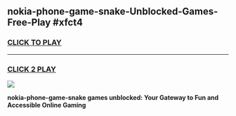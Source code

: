 
## nokia-phone-game-snake-Unblocked-Games-Free-Play #xfct4
<h3>
<a href="https://us.freeplayer.one?title=nokia-phone-game-snake&ref=9M">CLICK TO PLAY</a></h3>
<hr>

<h3>
<a href="https://us.freeplayer.one?title=nokia-phone-game-snake&ref=9M">CLICK 2 PLAY</a>
  
</h3>

<a href="https://us.freeplayer.one?title=nokia-phone-game-snake&ref=9M"><img src="https://clearcache.store/games.png"></a>


**nokia-phone-game-snake games unblocked: Your Gateway to Fun and Accessible Online Gaming**
